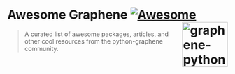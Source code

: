 
Awesome Graphene [![Awesome](https://cdn.rawgit.com/sindresorhus/awesome/d7305f38d29fed78fa85652e3a63e154dd8e8829/media/badge.svg)](https://github.com/sindresorhus/awesome) [<img src="https://cdn.worldvectorlogo.com/logos/graphene.svg" width="104" align="right" alt="graphene-python">](http://graphene-python.org/)
===============
> A curated list of awesome packages, articles, and other cool resources from the python-graphene community.
